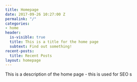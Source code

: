 ```yaml
---
title: Homepage
date: 2017-09-26 10:27:00 Z
permalink: "/"
categories:
- home
header:
  is-visible: true
  title: This is a title for the home page
  subtext: Find out something!
recent-posts:
  title: Recent Posts
layout: homepage
---
```


This is a description of the home page - this is used for SEO
s
